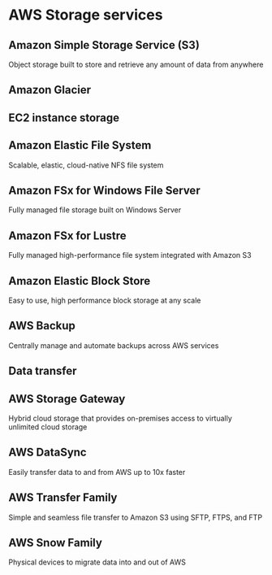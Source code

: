 # AWS Storage services

## Amazon Simple Storage Service (S3)
Object storage built to store and retrieve any amount of data from anywhere

## Amazon Glacier

## EC2 instance storage

## Amazon Elastic File System
Scalable, elastic, cloud-native NFS file system

## Amazon FSx for Windows File Server
Fully managed file storage built on Windows Server

## Amazon FSx for Lustre
Fully managed high-performance file system integrated with Amazon S3

## Amazon Elastic Block Store
Easy to use, high performance block storage at any scale

## AWS Backup
Centrally manage and automate backups across AWS services

## Data transfer
## AWS Storage Gateway
Hybrid cloud storage that provides on-premises access to virtually unlimited cloud storage

## AWS DataSync
Easily transfer data to and from AWS up to 10x faster

## AWS Transfer Family
Simple and seamless file transfer to Amazon S3 using SFTP, FTPS, and FTP

## AWS Snow Family
Physical devices to migrate data into and out of AWS
